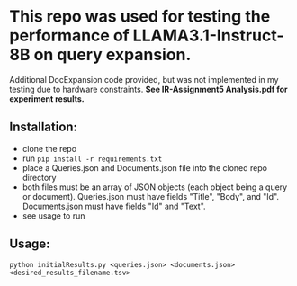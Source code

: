 # This repo was used for testing the performance of LLAMA3.1-Instruct-8B on query expansion.  
Additional DocExpansion code provided, but was not implemented in my testing due to hardware constraints. **See IR-Assignment5 Analysis.pdf for experiment results.**
  
## Installation:  
  
- clone the repo  
- run `pip install -r requirements.txt`  
- place a Queries.json and Documents.json file into the cloned repo directory  
- both files must be an array of JSON objects (each object being a query or document). Queries.json must have fields "Title", "Body", and "Id". Documents.json must have fields "Id" and "Text".
- see usage to run  

## Usage:
  
`python initialResults.py <queries.json> <documents.json> <desired_results_filename.tsv>`

